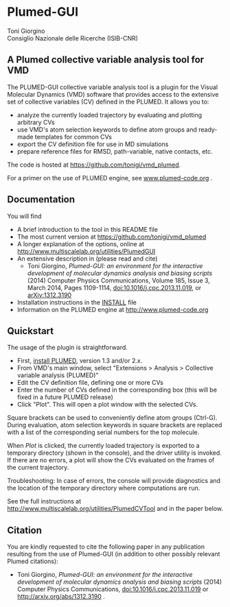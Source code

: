 Plumed-GUI
==========

Toni Giorgino  
Consiglio Nazionale delle Ricerche (ISIB-CNR)



A Plumed collective variable analysis tool for VMD
------------

The PLUMED-GUI collective variable analysis tool is a plugin for the Visual Molecular Dynamics (VMD) software that provides access to the extensive set of collective variables (CV) defined in the PLUMED. It allows you to:

- analyze the currently loaded trajectory by evaluating and plotting arbitrary CVs
- use VMD's atom selection keywords to define atom groups and ready-made templates for common CVs
- export the CV definition file for use in MD simulations
- prepare reference files for RMSD, path-variable, native contacts, etc.
 
The code is hosted at <https://github.com/tonigi/vmd_plumed>.

For a primer on the use of PLUMED engine, see www.plumed-code.org . 



Documentation
-------------

You will find

- A brief introduction to the tool in this README file
- The most current version at https://github.com/tonigi/vmd_plumed
- A longer explanation of the options, online at http://www.multiscalelab.org/utilities/PlumedGUI 
- An extensive description in (please read and cite) 
  * Toni Giorgino, _Plumed-GUI: an environment for the interactive development of molecular dynamics analysis and biasing scripts_ (2014) Computer Physics Communications, Volume 185, Issue 3, March 2014, Pages 1109-1114, [doi:10.1016/j.cpc.2013.11.019](http://dx.doi.org/10.1016/j.cpc.2013.11.019), or [arXiv:1312.3190](http://arxiv.org/abs/1312.3190)  
- Installation instructions in the [INSTALL](doc/INSTALL.md) file 
- Information on the PLUMED engine at http://www.plumed-code.org 



Quickstart
----------

The usage of the plugin is straightforward.

- First, [install PLUMED](doc/INSTALL-PLUMED-FIRST.md), version 1.3 and/or 2.x.
- From VMD's main window, select "Extensions > Analysis > Collective variable analysis (PLUMED)"
- Edit the CV definition file, defining one or more CVs
- Enter the number of CVs defined in the corresponding box (this will be fixed in a future PLUMED release)
- Click "Plot". This will open a plot window with the selected CVs. 

Square brackets can be used to conveniently define atom groups (Ctrl-G). During evaluation, atom selection keywords in square brackets are replaced with a list of the corresponding serial numbers for the top molecule.

When *Plot* is clicked, the currently loaded trajectory is exported to a temporary directory (shown in the console), and the driver utility is invoked. If there are no errors, a plot will show the CVs evaluated on the frames of the current trajectory.

Troubleshooting: In case of errors, the console will provide diagnostics and the location of the temporary directory where computations are run. 

See the full instructions at http://www.multiscalelab.org/utilities/PlumedCVTool  and in the paper below.




Citation
--------

You are kindly requested to cite the following paper in any publication resulting from the use of Plumed-GUI (in addition to other possibly relevant Plumed citations):

- Toni Giorgino, _Plumed-GUI: an environment for the interactive development of molecular dynamics analysis and biasing scripts_ (2014) Computer Physics Communications, [doi:10.1016/j.cpc.2013.11.019](http://dx.doi.org/10.1016/j.cpc.2013.11.019) or http://arxiv.org/abs/1312.3190 . 





